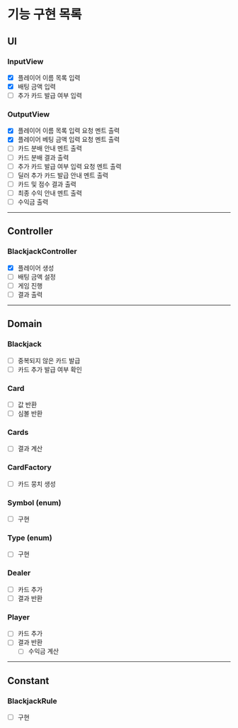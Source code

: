 # 기능 구현 목록

## UI
### InputView
- [x] 플레이어 이름 목록 입력
- [x] 배팅 금액 입력
- [ ] 추가 카드 발급 여부 입력

### OutputView
- [x] 플레이어 이름 목록 입력 요청 멘트 출력
- [x] 플레이어 베팅 금액 입력 요청 멘트 출력
- [ ] 카드 분배 안내 멘트 출력
- [ ] 카드 분배 결과 출력
- [ ] 추가 카드 발급 여부 입력 요청 멘트 출력
- [ ] 딜러 추가 카드 발급 안내 멘트 출력
- [ ] 카드 및 점수 결과 출력
- [ ] 최종 수익 안내 멘트 출력
- [ ] 수익금 출력
---

## Controller
### BlackjackController
- [x] 플레이어 생성
- [ ] 배팅 금액 설정
- [ ] 게임 진행
- [ ] 결과 출력
---

## Domain
### Blackjack
- [ ] 중복되지 않은 카드 발급
- [ ] 카드 추가 발급 여부 확인

### Card
- [ ] 값 반환
- [ ] 심볼 반환

### Cards
- [ ] 결과 계산

### CardFactory
- [ ] 카드 뭉치 생성

### Symbol (enum)
- [ ] 구현

### Type (enum)
- [ ] 구현

### Dealer
- [ ] 카드 추가
- [ ] 결과 반환

### Player
- [ ] 카드 추가
- [ ] 결과 반환
  - [ ] 수익금 계산
---

## Constant
### BlackjackRule
- [ ] 구현
